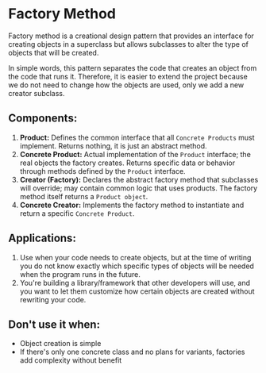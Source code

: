 # Factory Method
Factory method is a creational design pattern that provides an interface for creating objects in a superclass 
but allows subclasses to alter the type of objects that will be created.

In simple words, this pattern separates the code that creates an object from the code that runs it. Therefore, it is easier to extend the project because we do not need
to change how the objects are used, only we add a new creator subclass.

## Components:
1. **Product:** Defines the common interface that all `Concrete Products` must implement. Returns nothing, it is just an abstract method.
2. **Concrete Product:** Actual implementation of the `Product` interface; the real objects the factory creates. Returns specific data or behavior through methods defined by the `Product` interface.
3. **Creator (Factory):** Declares the abstract factory method that subclasses will override; may contain common logic that uses products. The factory method itself returns a `Product object`.
4. **Concrete Creator:** Implements the factory method to instantiate and return a specific `Concrete Product`.

## Applications:
1. Use when your code needs to create objects, but at the time of writing you do not know exactly which specific types of objects will be needed when the program runs in the future.
2. You're building a library/framework that other developers will use, and you want to let them customize how certain objects are created without rewriting your code.

## Don't use it when:
- Object creation is simple
- If there's only one concrete class and no plans for variants, factories add complexity without benefit